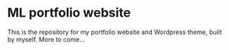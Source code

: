 # ML portfolio website
This is the repository for my portfolio website and Wordpress theme, built by myself. More to come...
